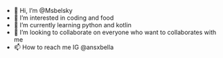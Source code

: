 - 👋 Hi, I’m @Msbelsky
- 👀 I’m interested in coding and food
- 🌱 I’m currently learning python and kotlin
- 💞️ I’m looking to collaborate on everyone who want to collaborates with me
- 📫 How to reach me IG @ansxbella

<!---
Msbelsky/Msbelsky is a ✨ special ✨ repository because its `README.md` (this file) appears on your GitHub profile.
You can click the Preview link to take a look at your changes.
--->
